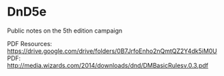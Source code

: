 # DnD5e
Public notes on the 5th edition campaign

PDF Resources: https://drive.google.com/drive/folders/0B7JrfoEnho2nQmtQZ2Y4dk5iM0U
PDF: http://media.wizards.com/2014/downloads/dnd/DMBasicRulesv.0.3.pdf
